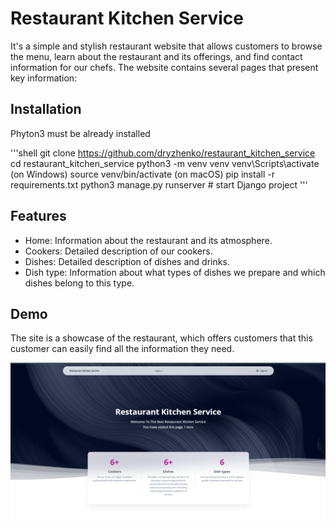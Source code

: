 # Restaurant Kitchen Service
It's a simple and stylish restaurant website that allows customers to browse the menu, 
learn about the restaurant and its offerings, and find contact information for our chefs. 
The website contains several pages that present key information:
## Installation

Phyton3 must be already installed

'''shell
git clone https://github.com/dryzhenko/restaurant_kitchen_service
cd restaurant_kitchen_service
python3 -m venv venv
venv\Scripts\activate (on Windows)
source venv/bin/activate (on macOS)
pip install -r requirements.txt
python3 manage.py runserver # start Django project 
'''

## Features

* Home: Information about the restaurant and its atmosphere.
* Cookers: Detailed description of our cookers.
* Dishes: Detailed description of dishes and drinks.
* Dish type: Information about what types of dishes we prepare and which dishes belong to this type.

## Demo
The site is a showcase of the restaurant, which offers customers that 
this customer can easily find all the information they need.

![Website Interface](demo.png)